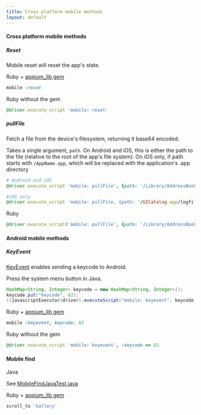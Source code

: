 ```yaml
---
title: Cross platform mobile methods
layout: default
---
```


#### Cross platform mobile methods

##### Reset

Mobile reset will reset the app's state.

Ruby + [appium_lib gem](https://github.com/appium/ruby_lib)

```ruby
mobile :reset
```

Ruby without the gem

```ruby
@driver.execute_script 'mobile: reset'
```

##### pullFile

Fetch a file from the device's filesystem, returning it base64 encoded.

Takes a single argument, `path`.  On Android and iOS, this is either the path to the file (relative to the root of the app's file system).  On iOS only, if path starts with `/AppName.app`, which will be replaced with the application's .app directory

```ruby
# Android and iOS
@driver.execute_script 'mobile: pullFile', {path: '/Library/AddressBook/AddressBook.sqlitedb'} #=> /Library/AddressBook/AddressBook.sqlitedb

#iOS only
@driver.execute_script 'mobile: pullFile, {path: '/UICatalog.app/logfile.log'} #=> /Applications/12323-452262-24241-23-124124/UICatalog.app/logfile.log
```

Ruby

```ruby
@driver.execute_script('mobile: pullFile', {path: '/Library/AddressBook/AddressBook.sqlitedb'})
```

#### Android mobile methods

##### KeyEvent

[KeyEvent](http://developer.android.com/reference/android/view/KeyEvent.html) enables sending a keycode to Android.

Press the system menu button in Java.

```java
HashMap<String, Integer> keycode = new HashMap<String, Integer>();
keycode.put("keycode", 82);
((JavascriptExecutor)driver).executeScript("mobile: keyevent", keycode);
```

Ruby + [appium_lib gem](https://github.com/appium/ruby_lib)

```ruby
mobile :keyevent, keycode: 82
```

Ruby without the gem

```ruby
@driver.execute_script 'mobile: keyevent', :keycode => 82
```

#### Mobile find

Java

See [MobileFindJavaTest.java](https://github.com/appium/appium/blob/master/sample-code/examples/java/junit/src/test/java/com/saucelabs/appium/MobileFindJavaTest.java)

Ruby + [appium_lib gem](https://github.com/appium/ruby_lib)

```ruby
scroll_to 'Gallery'
```